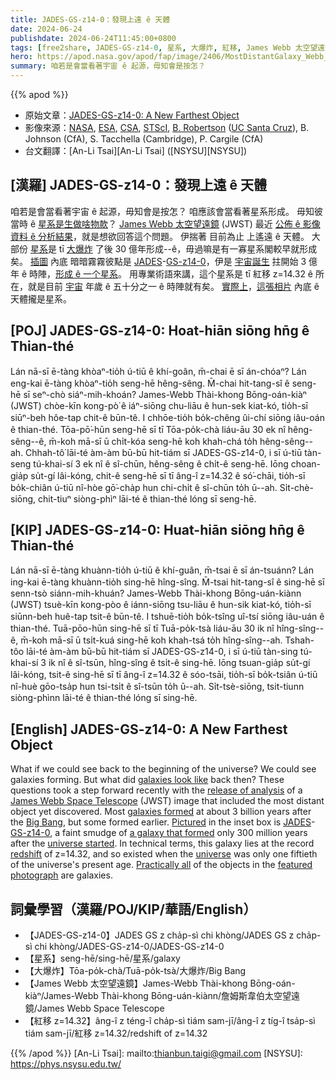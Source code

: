 ```yaml
---
title: JADES-GS-z14-0：發現上遠 ê 天體
date: 2024-06-24
publishdate: 2024-06-24T11:45:00+0800
tags: [free2share, JADES-GS-z14-0, 星系, 大爆炸, 紅移, James Webb 太空望遠鏡]
hero: https://apod.nasa.gov/apod/fap/image/2406/MostDistantGalaxy_Webb_960.jpg
summary: 咱若是會當看著宇宙 ê 起源，毋知會是按怎？
---
```


{{% apod %}}

- 原始文章：[JADES-GS-z14-0: A New Farthest Object](https://apod.nasa.gov/apod/ap240624.html)
- 影像來源：[NASA](https://www.nasa.gov/), [ESA][ESA], [CSA][CSA], [STScI][STScI], [B. Robertson][B. Robertson] ([UC Santa Cruz][UC Santa Cruz]), B. Johnson (CfA), S. Tacchella (Cambridge), P. Cargile (CfA)
- 台文翻譯：[An-Li Tsai][An-Li Tsai] ([NSYSU][NSYSU])

## [漢羅] JADES-GS-z14-0：發現上遠 ê 天體
咱若是會當看著宇宙 ê 起源，毋知會是按怎？
咱應該會當看著星系形成。
毋知彼當時 ê [星系是生做啥物款][galaxies look like]？
[James Webb 太空望遠鏡][James Webb Space Telescope] (JWST) 最近 [公佈 ê 影像資料 ê 分析結果][release of analysis]，就是想欲回答這个問題。
伊揣著 目前為止 上遙遠 ê 天體。
大部份 [星系][galaxies formed]是 tī [大爆炸][Big Bang] 了後 30 億年形成--ê，毋過嘛是有一寡星系閣較早就形成矣。
[插圖][Pictured] 內底 暗暗霧霧彼點是 [JADES][JADES]-[GS-z14-0][GS-z14-0]，伊是 [宇宙誕生][universe started] 拄開始 3 億年 ê 時陣，[形成 ê 一个星系][a galaxy that formed]。
用專業術語來講，這个星系是 tī 紅移 z=14.32 ê 所在，就是目前 [宇宙][universe] 年歲 ê 五十分之一 ê 時陣就有矣。
[實際上][Practically all]，[這張相片][featured photograph] 內底 ê 天體攏是星系。

## [POJ] JADES-GS-z14-0: Hoat-hiān siōng hn̄g ê Thian-thé
Lán nā-sī ē-tàng khòaⁿ-tio̍h ú-tiū ê khí-goân, m̄-chai ē sī án-chóaⁿ?
Lán eng-kai ē-tàng khòaⁿ-tio̍h seng-hē hêng-sêng.
M̄-chai hit-tang-sî ê seng-hē sī seⁿ-chò siáⁿ-mih-khoán?
James-Webb Thài-khong Bōng-oán-kiàⁿ (JWST) chòe-kīn kong-pò͘ ê iáⁿ-siōng chu-liāu ê hun-sek kiat-kó, tio̍h-sī siūⁿ-beh hôe-tap chit-ê būn-tê.
I chhōe-tio̍h bo̍k-chêng ûi-chí siōng iâu-oán ê thian-thé.
Tōa-pō͘-hūn seng-hē sī tī Tōa-po̍k-chà liáu-āu 30 ek nî hêng-sêng--ê, m̄-koh mā-sī ū chi̍t-kóa seng-hē koh khah-chá to̍h hêng-sêng--ah.
Chhah-tô͘ lāi-té àm-àm bū-bū hit-tiám sī JADES-GS-z14-0, i sī ú-tiū tàn-seng tú-khai-sí 3 ek nî ê sî-chūn, hêng-sêng ê chi̍t-ê seng-hē.
Iōng choan-gia̍p su̍t-gí lâi-kóng, chit-ê seng-hē sī tī âng-î z=14.32 ê só͘-chāi, tio̍h-sī bo̍k-chiân ú-tiū nî-hòe gō͘-cha̍p hun chi-chi̍t ê sî-chūn to̍h ū--ah.
Si̍t-chè-siōng, chit-tiuⁿ siòng-phìⁿ lāi-té ê thian-thé lóng sī seng-hē.

## [KIP] JADES-GS-z14-0: Huat-hiān siōng hn̄g ê Thian-thé
Lán nā-sī ē-tàng khuànn-tio̍h ú-tiū ê khí-guân, m̄-tsai ē sī án-tsuánn?
Lán ing-kai ē-tàng khuànn-tio̍h sing-hē hîng-sîng.
M̄-tsai hit-tang-sî ê sing-hē sī senn-tsò siánn-mih-khuán?
James-Webb Thài-khong Bōng-uán-kiànn (JWST) tsuè-kīn kong-pòo ê iánn-siōng tsu-liāu ê hun-sik kiat-kó, tio̍h-sī siūnn-beh huê-tap tsit-ê būn-tê.
I tshuē-tio̍h bo̍k-tsîng uî-tsí siōng iâu-uán ê thian-thé.
Tuā-pōo-hūn sing-hē sī tī Tuā-po̍k-tsà liáu-āu 30 ik nî hîng-sîng--ê, m̄-koh mā-sī ū tsi̍t-kuá sing-hē koh khah-tsá to̍h hîng-sîng--ah.
Tshah-tôo lāi-té àm-àm bū-bū hit-tiám sī JADES-GS-z14-0, i sī ú-tiū tàn-sing tú-khai-sí 3 ik nî ê sî-tsūn, hîng-sîng ê tsi̍t-ê sing-hē.
Iōng tsuan-gia̍p su̍t-gí lâi-kóng, tsit-ê sing-hē sī tī âng-î z=14.32 ê sóo-tsāi, tio̍h-sī bo̍k-tsiân ú-tiū nî-huè gōo-tsa̍p hun tsi-tsi̍t ê sî-tsūn to̍h ū--ah.
Si̍t-tsè-siōng, tsit-tiunn siòng-phìnn lāi-té ê thian-thé lóng sī sing-hē.

## [English] JADES-GS-z14-0: A New Farthest Object
What if we could see back to the beginning of the universe?
We could see galaxies forming.
But what did [galaxies look like][galaxies look like] back then?
These questions took a step forward recently with the [release of analysis][release of analysis] of a [James Webb Space Telescope][James Webb Space Telescope] (JWST) image that included the most distant object yet discovered.
Most [galaxies formed][galaxies formed] at about 3 billion years after the [Big Bang][Big Bang], but some formed earlier.
[Pictured][Pictured] in the inset box is [JADES][JADES]\-[GS-z14-0][GS-z14-0], a faint smudge of [a galaxy that formed][a galaxy that formed] only 300 million years after the [universe started][universe started].
In technical terms, this galaxy lies at the record [redshift][redshift] of z=14.32, and so existed when the [universe][universe] was only one fiftieth of the universe's present age.
[Practically all][Practically all] of the objects in the [featured photograph][featured photograph] are galaxies.

## 詞彙學習（漢羅/POJ/KIP/華語/English）
- 【JADES-GS-z14-0】JADES GS z cha̍p-sì chi khòng/JADES GS z cha̍p-sì chi khòng/JADES-GS-z14-0/JADES-GS-z14-0
- 【星系】seng-hē/sing-hē/星系/galaxy
- 【大爆炸】Tōa-po̍k-chà/Tuā-po̍k-tsà/大爆炸/Big Bang
- 【James Webb 太空望遠鏡】James-Webb Thài-khong Bōng-oán-kiàⁿ/James-Webb Thài-khong Bōng-uán-kiànn/詹姆斯韋伯太空望遠鏡/James Webb Space Telescope
- 【紅移 z=14.32】âng-î z téng-î cha̍p-sì tiám sam-jī/âng-î z tíg-î tsa̍p-sì tiám sam-jī/紅移 z=14.32/redshift of z=14.32

{{% /apod %}}
[An-Li Tsai]: mailto:thianbun.taigi@gmail.com
[NSYSU]: https://phys.nsysu.edu.tw/

[copyright]: https://apod.nasa.gov/apod/fap/lib/about_apod.html#srapply
[License3]: https://creativecommons.org/licenses/by/3.0/
[License2]:https://creativecommons.org/licenses/by-nc-nd/2.0/

[NASA]: https://www.nasa.gov/
[ESA]: https://www.esa.int/
[CSA]: https://www.asc-csa.gc.ca/eng/
[STScI]: https://www.stsci.edu/
[B. Robertson]: https://www.astro.ucsc.edu/faculty/index.php?uid=brant
[UC Santa Cruz]: https://www.astro.ucsc.edu/

[galaxies look like]:https://apod.nasa.gov/apod/ap210802.html
[release of analysis]:https://arxiv.org/abs/2405.18485
[James Webb Space Telescope]:https://webb.nasa.gov/content/about/index.html
[galaxies formed]:https://science.nasa.gov/universe/galaxies/evolution/
[Big Bang]:https://en.wikipedia.org/wiki/Big_Bang
[Pictured]:https://webbtelescope.org/contents/early-highlights/nasas-james-webb-space-telescope-finds-most-distant-known-galaxy
[JADES]:https://jades-survey.github.io/
[GS-z14-0]:https://esawebb.org/images/jades4/
[a galaxy that formed]:https://apod.nasa.gov/apod/ap230531.html
[universe started]:https://apod.nasa.gov/apod/ap231231.html
[redshift]:https://apod.nasa.gov/apod/ap130408.html
[universe]:https://imagine.gsfc.nasa.gov/science/featured_science/tenyear/age.html
[Practically all]:https://encrypted-tbn0.gstatic.com/images?q=tbn:ANd9GcQCn05AuCb0JVqZCnh5FzGXDqXOtri0W2cwEw&s
[featured photograph]:https://webbtelescope.org/contents/media/images/01HZ083EXXCJNE64ERAH2ER2FM
